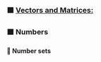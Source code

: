 ### ⬛ <ins>Vectors and Matrices:</ins>
### ⬛ Numbers
#### 🔲 Number sets
<dev align="center">
</dev>



